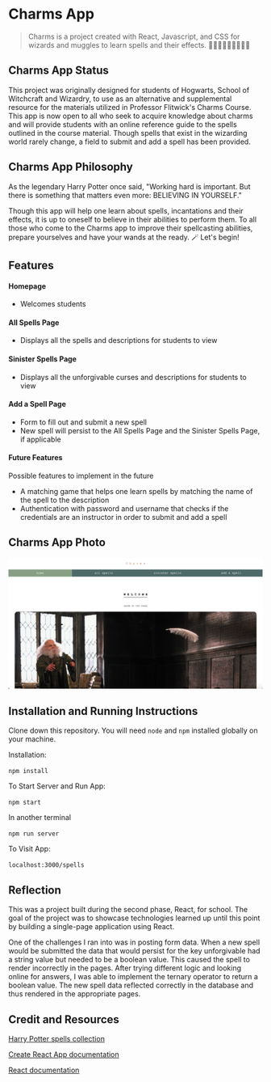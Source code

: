 # Charms App
>Charms is a project created with React, Javascript, and CSS for wizards and muggles to learn spells and their effects. 🧙🏻‍♀️🧙🏽🧙🏿‍♂️💫

## Charms App Status
This project was originally designed for students of Hogwarts, School of Witchcraft and Wizardry, to use as an alternative and supplemental resource for the materials utilized in Professor Flitwick's Charms Course. This app is now open to all who seek to acquire knowledge about charms and will provide students with an online reference guide to the spells outlined in the course material. Though spells that exist in the wizarding world rarely change, a field to submit and add a spell has been provided.

## Charms App Philosophy
As the legendary Harry Potter once said, "Working hard is important. But there is something that matters even more: BELIEVING IN YOURSELF." 

Though this app will help one learn about spells, incantations and their effects, it is up to oneself to believe in their abilities to perform them. To all those who come to the Charms app to improve their spellcasting abilities, prepare yourselves and have your wands at the ready. 🪄 Let's begin! 


## Features
#### Homepage
* Welcomes students
#### All Spells Page
* Displays all the spells and descriptions for students to view
#### Sinister Spells Page
* Displays all the unforgivable curses and descriptions for students to view
#### Add a Spell Page
* Form to fill out and submit a new spell
* New spell will persist to the All Spells Page and the Sinister Spells Page, if applicable 
#### Future Features
Possible features to implement in the future
* A matching game that helps one learn spells by matching the name of the spell to the description 
* Authentication with password and username that checks if the credentials are an instructor in order to submit and add a spell 

## Charms App Photo
<img src="/public/homepageimage.png" alt="home page image"/>


## Installation and Running Instructions
Clone down this repository. You will need ```node``` and ```npm``` installed globally on your machine.

Installation:

``npm install``

To Start Server and Run App:

``npm start``

In another terminal

``npm run server``

To Visit App:

``localhost:3000/spells``


## Reflection
This was a project built during the second phase, React, for school. The goal of the project was to showcase technologies learned up until this point by building a single-page application using React. 

One of the challenges I ran into was in posting form data. When a new spell would be submitted the data that would persist for the key unforgivable had a string value but needed to be a boolean value. This caused the spell to render incorrectly in the pages. After trying different logic and looking online for answers, I was able to implement the ternary operator to return a boolean value. The new spell data reflected correctly in the database and thus rendered in the appropriate pages. 

## Credit and Resources
[Harry Potter spells collection](https://github.com/Dane-Dawson/json-server-collection/tree/main/harry-potter-spells)

[Create React App documentation](https://facebook.github.io/create-react-app/docs/getting-started)

[React documentation](https://reactjs.org/)

